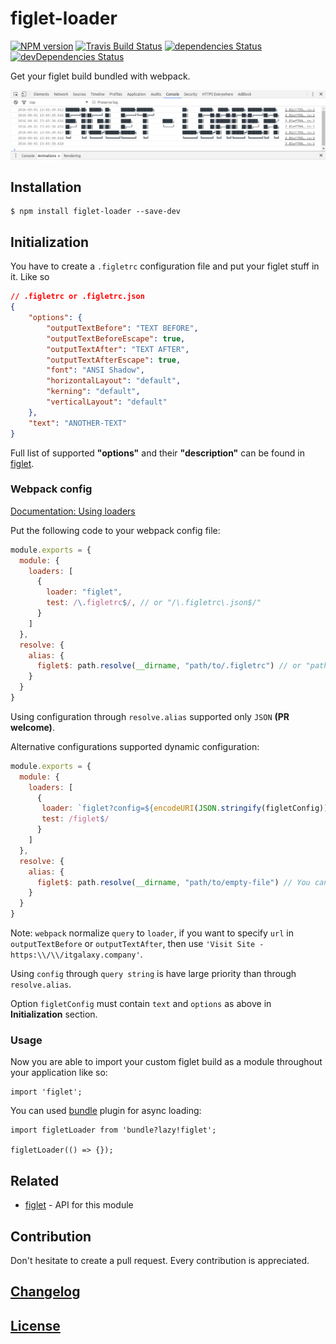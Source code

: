 # figlet-loader

[![NPM version](https://img.shields.io/npm/v/figlet-loader.svg)](https://www.npmjs.org/package/figlet-loader) [![Travis Build Status](https://img.shields.io/travis/itgalaxy/figlet-loader/master.svg?label=build)](https://travis-ci.org/itgalaxy/figlet-loader) [![dependencies Status](https://david-dm.org/itgalaxy/figlet-loader/status.svg)](https://david-dm.org/itgalaxy/figlet-loader) [![devDependencies Status](https://david-dm.org/itgalaxy/figlet-loader/dev-status.svg)](https://david-dm.org/itgalaxy/figlet-loader?type=dev)

Get your figlet build bundled with webpack.

![Example](https://github.com/itgalaxy/figlet-loader/raw/master/example.png?raw=true)

## Installation

```shell
$ npm install figlet-loader --save-dev
```

## Initialization

You have to create a `.figletrc` configuration file and put your figlet stuff in it. Like so

```json
// .figletrc or .figletrc.json
{
    "options": {
        "outputTextBefore": "TEXT BEFORE",
        "outputTextBeforeEscape": true,
        "outputTextAfter": "TEXT AFTER",
        "outputTextAfterEscape": true,
        "font": "ANSI Shadow",
        "horizontalLayout": "default",
        "kerning": "default",
        "verticalLayout": "default"
    },
    "text": "ANOTHER-TEXT"
}
```

Full list of supported **"options"** and their **"description"** can be found in [figlet](https://github.com/patorjk/figlet.js).

### Webpack config

[Documentation: Using loaders](http://webpack.github.io/docs/using-loaders.html)

Put the following code to your webpack config file:

```javascript
module.exports = {
  module: {
    loaders: [
      {
        loader: "figlet",
        test: /\.figletrc$/, // or "/\.figletrc\.json$/"
      }
    ]
  },
  resolve: {
    alias: {
      figlet$: path.resolve(__dirname, "path/to/.figletrc") // or "path/to/.figletrc.json"
    }
  }
}
```

Using configuration through `resolve.alias` supported only `JSON` **(PR welcome)**.

Alternative configurations supported dynamic configuration:

```javascript
module.exports = {
  module: {
    loaders: [
      {
       loader: `figlet?config=${encodeURI(JSON.stringify(figletConfig))}`,
       test: /figlet$/
      }
    ]
  },
  resolve: {
    alias: {
      figlet$: path.resolve(__dirname, "path/to/empty-file") // You can add comment "Please do not delete this file" in this file
    }
  }
}
```

Note: `webpack` normalize `query` to `loader`, if you want to specify `url` in `outputTextBefore` or `outputTextAfter`, then use `'Visit Site - https:\\/\\/itgalaxy.company'`.

Using `config` through `query string` is have large priority than through `resolve.alias`.

Option `figletConfig` must contain `text` and `options` as above in **Initialization** section.

### Usage

Now you are able to import your custom figlet build as a module throughout your application like so:

```javscript
import 'figlet';
```

You can used [bundle](https://github.com/webpack/bundle-loader) plugin for async loading:

```javscript
import figletLoader from 'bundle?lazy!figlet';

figletLoader(() => {});
```

## Related

- [figlet](https://github.com/patorjk/figlet.js) - API for this module

## Contribution

Don't hesitate to create a pull request. Every contribution is appreciated.

## [Changelog](CHANGELOG.md)

## [License](LICENSE.md)
